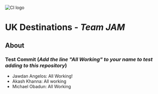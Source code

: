 ![CI logo](https://codeinstitute.s3.amazonaws.com/fullstack/ci_logo_small.png)

# UK Destinations - *Team JAM*

## About

### Test Commit (*Add the line "All Working" to your name to test adding to this repository*)


- Jawdan Angelos: All Working!
- Akash Khanna: All working
- Michael Obadun: All Working 

